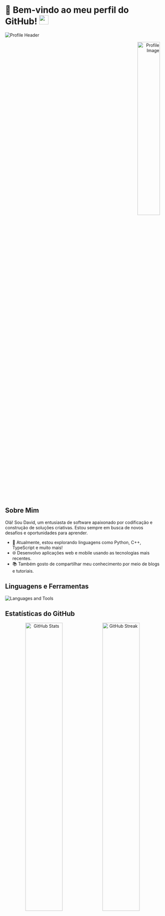 # 👋 Bem-vindo ao meu perfil do GitHub! <img width="30" src="https://emojis.slackmojis.com/emojis/images/1593555389/9579/blob_excited.gif?1593555389" alt="party blob" />

![Profile Header](https://user-images.githubusercontent.com/70382532/138322189-2db8df52-9dcb-40a0-88a8-c365466bd33d.gif)

<div align="right">
  <img width="38%" src="https://media.discordapp.net/attachments/1002426335597166615/1002428789411815486/IMG_20220729_011221_647.jpg?width=676&height=676" alt="Profile Image" />
</div>

## Sobre Mim

Olá! Sou David, um entusiasta de software apaixonado por codificação e construção de soluções criativas. Estou sempre em busca de novos desafios e oportunidades para aprender.

- 🚀 Atualmente, estou explorando linguagens como Python, C++, TypeScript e muito mais!
- 🌐 Desenvolvo aplicações web e mobile usando as tecnologias mais recentes.
- 📚 Também gosto de compartilhar meu conhecimento por meio de blogs e tutoriais.

## Linguagens e Ferramentas

![Languages and Tools](images/languages-tools.png)

## Estatísticas do GitHub

<div align="center">
  <img src="https://github-readme-stats.vercel.app/api?username=Davidx30&theme=radical&title_color=ff3068" alt="GitHub Stats" width="49%" />
  <img src="http://github-readme-streak-stats.herokuapp.com/?user=Davidx30&theme=radical&date_format=M%20j%5B%2C%20Y%5D&ring=ff3068&fire=ff3068&sideNums=ff3068" alt="GitHub Streak" width="49%" />
</div>

## Linguagens Mais Utilizadas

<div align="center">
  <img src="https://github-readme-stats.vercel.app/api/top-langs/?username=Davidx30&layout=compact&langs_count=7&theme=radical" alt="Most Used Languages" />
</div>

## Entre em Contato

- 📫 Como me encontrar: [E-mail](mailto:your.email@example.com)
- 💼 LinkedIn: [linkedin.com/in/yourusername](https://www.linkedin.com/in/yourusername)
- 🌐 Website: [yourwebsite.com](https://www.yourwebsite.com)

## Projetos Destacados

### Projeto 1: [Nome do Projeto](https://github.com/Davidx30/projeto-1)

Descrição do projeto 1.

![Projeto 1](images/project-1.png)

### Projeto 2: [Nome do Projeto](https://github.com/Davidx30/projeto-2)

Descrição do projeto 2.

![Projeto 2](images/project-2.png)

## "Quando o código finalmente funciona após inúmeras tentativas e você se sente como um verdadeiro mago da programação. 🧙‍♂️✨" 

![GIF](https://media.giphy.com/media/KmHueA88mFABT9GkkR/giphy.gif?width=400)

---

<div align="center">
  <img src="https://github.com/Davidx30/Davidx30/blob/output/github-contribution-grid-snake.svg" alt="Snake animation" />
</div>

<div align="center">
  <img src="https://visitor-badge.glitch.me/badge?page_id=Davidx30&left_color=green&right_color=red" alt="Visitors Badge" />
</div>
